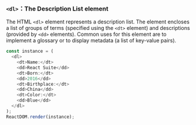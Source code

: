 ### `<dl>`：The Description List element

The HTML `<dl>` element represents a description list. The element encloses a list of groups of terms (specified using the `<dt>` element) and descriptions (provided by `<dd>` elements). Common uses for this element are to implement a glossary or to display metadata (a list of key-value pairs).

<!--start-code-->

```js
const instance = (
  <dl>
    <dt>Name:</dt>
    <dd>React Suite</dd>
    <dt>Born:</dt>
    <dd>2016</dd>
    <dt>Birthplace:</dt>
    <dd>China</dd>
    <dt>Color:</dt>
    <dd>Blue</dd>
  </dl>
);
ReactDOM.render(instance);
```

<!--end-code-->
